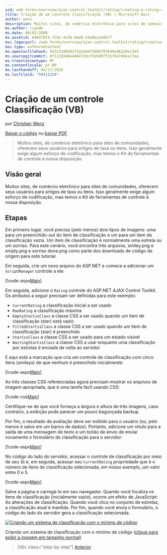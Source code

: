 ```yaml
---
uid: web-forms/overview/ajax-control-toolkit/rating/creating-a-rating-control-vb
title: Criação de um controle classificação (VB) | Microsoft Docs
author: wenz
description: Muitos sites, de comércio eletrônico para sites de comunidades, oferecem seus usuários para artigos de taxa ou itens. Isso geralmente exige algum esforço de codificação, mas temos o...
ms.author: riande
ms.date: 06/02/2008
ms.assetid: 6d0d70f4-725e-4258-8ae8-24a6ba1ddbf7
msc.legacyurl: /web-forms/overview/ajax-control-toolkit/rating/creating-a-rating-control-vb
msc.type: authoredcontent
ms.openlocfilehash: 91523180501f1d1eb67586bf97649ad6226ec565
ms.sourcegitcommit: 0f1119340e4464720cfd16d0ff15764746ea1fea
ms.translationtype: MT
ms.contentlocale: pt-BR
ms.lasthandoff: 04/17/2019
ms.locfileid: "59413224"
---
```

# <a name="creating-a-rating-control-vb"></a>Criação de um controle Classificação (VB)

por [Christian Wenz](https://github.com/wenz)

[Baixar o código](http://download.microsoft.com/download/9/3/f/93f8daea-bebd-4821-833b-95205389c7d0/rating0.vb.zip) ou [baixar PDF](http://download.microsoft.com/download/2/d/c/2dc10e34-6983-41d4-9c08-f78f5387d32b/rating0VB.pdf)

> Muitos sites, de comércio eletrônico para sites de comunidades, oferecem seus usuários para artigos de taxa ou itens. Isso geralmente exige algum esforço de codificação, mas temos o Kit de ferramentas de controle à nossa disposição.


## <a name="overview"></a>Visão geral

Muitos sites, de comércio eletrônico para sites de comunidades, oferecem seus usuários para artigos de taxa ou itens. Isso geralmente exige algum esforço de codificação, mas temos o Kit de ferramentas de controle à nossa disposição.

## <a name="steps"></a>Etapas

Em primeiro lugar, você precisa (pelo menos) dois tipos de imagens: uma para um preenchido-out do item de classificação e um para um item de classificação vazia. Um item de classificação é normalmente uma estrela ou um sorriso. Para este cenário, você encontra três arquivos, smiley.png e empty.png e sorriso done.png como parte dos downloads de código de origem para este tutorial.

Em seguida, crie um novo arquivo do ASP.NET e comece a adicionar um `ScriptManager` controle a ele:

[!code-aspx[Main](creating-a-rating-control-vb/samples/sample1.aspx)]

Em seguida, adicione o `Rating` controle do ASP.NET AJAX Control Toolkit. Os atributos a seguir precisam ser definidas para este exemplo:

- `CurrentRating` a classificação inicial a ser usado
- `MaxRating` a classificação máxima
- `EmptyStarCssClass` a classe CSS a ser usado quando um item de classificação (star) está vazio
- `FilledStarCssClass` a classe CSS a ser usado quando um item de classificação (star) é preenchido
- `StarCssClass` a classe CSS a ser usado para um estado visível
- `WaitingStarCssClass` a classe CSS a usar enquanto uma classificação por estrelas é enviada de volta ao servidor

E aqui está a marcação que cria um controle de classificação com cinco itens (smileys) de que nenhum é preenchido inicialmente:

[!code-aspx[Main](creating-a-rating-control-vb/samples/sample2.aspx)]

As três classes CSS referenciadas agora precisam mostrar os arquivos de imagem apropriada, que é uma tarefa fácil usando CSS:

[!code-css[Main](creating-a-rating-control-vb/samples/sample3.css)]

Certifique-se de que você forneça a largura e altura de três imagens, caso contrário, a exibição pode parecer um pouco bagunçada backup.

Por fim, o resultado da avaliação deve ser exibido para o usuário (ou, pelo menos é salvo em um banco de dados). Portanto, adicione um rótulo para a saída de uma mensagem de texto e um botão de envio de enviar novamente o formulário de classificação para o servidor:

[!code-aspx[Main](creating-a-rating-control-vb/samples/sample4.aspx)]

No código do lado do servidor, acessar o controle de classificação por meio de seu `ID` e, em seguida, acessar seu `CurrentRating` propriedade que é o número de itens de classificação selecionada, em nosso exemplo, um valor entre 0 e 5.

[!code-aspx[Main](creating-a-rating-control-vb/samples/sample5.aspx)]

Salve a página e carregá-lo em seu navegador. Quando você focaliza os itens de classificação (inicialmente vazio), ocorre um efeito de JavaScript: As alterações de classificação. Quando você clica no conjunto de estrelas, a classificação atual é mantida. Por fim, quando você envia o formulário, o código do lado do servidor gera a classificação selecionada.


[![Criando um sistema de classificação com o mínimo de código](creating-a-rating-control-vb/_static/image2.png)](creating-a-rating-control-vb/_static/image1.png)

Criando um sistema de classificação com o mínimo de código ([clique para exibir a imagem em tamanho normal](creating-a-rating-control-vb/_static/image3.png))

> [!div class="step-by-step"]
> [Anterior](creating-a-rating-control-cs.md)
